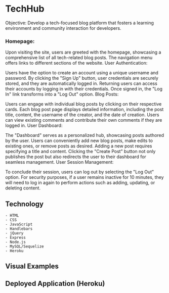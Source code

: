 # TechHub
Objective: Develop a tech-focused blog platform that fosters a learning environment and community interaction for developers.


### Homepage:
Upon visiting the site, users are greeted with the homepage, showcasing a comprehensive list of all tech-related blog posts.
The navigation menu offers links to different sections of the website.
User Authentication:

Users have the option to create an account using a unique username and password.
By clicking the "Sign Up" button, user credentials are securely stored, and they are automatically logged in.
Returning users can access their accounts by logging in with their credentials.
Once signed in, the "Log In" link transforms into a "Log Out" option.
Blog Posts:

Users can engage with individual blog posts by clicking on their respective cards.
Each blog post page displays detailed information, including the post title, content, the username of the creator, and the date of creation.
Users can view existing comments and contribute their own comments if they are logged in.
User Dashboard:

The "Dashboard" serves as a personalized hub, showcasing posts authored by the user.
Users can conveniently add new blog posts, make edits to existing ones, or remove posts as desired.
Adding a new post requires specifying a title and content.
Clicking the "Create Post" button not only publishes the post but also redirects the user to their dashboard for seamless management.
User Session Management:

To conclude their session, users can log out by selecting the "Log Out" option.
For security purposes, if a user remains inactive for 10 minutes, they will need to log in again to perform actions such as adding, updating, or deleting content.


## Technology
    - HTML
    - CSS
    - JavaScript
    - Handlebars
    - jQuery
    - Express
    - Node.js
    - MySQL/Sequelize
    - Heroku


## Visual Examples



## Deployed Application (Heroku)




